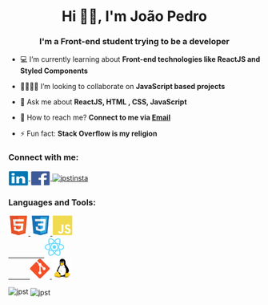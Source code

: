 <h1 align="center">Hi 👋🏻, I'm João Pedro</h1>
<h3 align="center">I'm a Front-end student trying to be a developer</h3>

- 💻 I’m currently learning about **Front-end technologies like ReactJS and Styled Components**

- 🤜🏻🤛🏻 I’m looking to collaborate on **JavaScript based projects**

- 💬 Ask me about **ReactJS, HTML , CSS, JavaScript**

- 📧 How to reach me? **Connect to me via [Email](jpst_2001?hotmail.com)**

- ⚡ Fun fact: **Stack Overflow is my religion**

<p align="left">
<h3 align="left">Connect with me:</h3>
<a href="https://www.linkedin.com/in/jo%C3%A3o-pedro-teixeira-ba893b186/" target="_blank"><img align="center" src="https://raw.githubusercontent.com/devicons/devicon/master/icons/linkedin/linkedin-original.svg" alt="linkedin" height="30" width="40" /> </a>
<a href="https://www.facebook.com/profile.php?id=100003010857756" target="blank"><img align="center" src="https://raw.githubusercontent.com/devicons/devicon/master/icons/facebook/facebook-original.svg" alt="jpstFb" height="30" width="40" /> </a>
<a href="https://www.instagram.com/jpst5/" target="blank"><img align="center" src="https://image.flaticon.com/icons/png/128/1384/1384063.png" alt="jpstinsta" height="30" width="40" /> </a>

<h3 align="left">Languages and Tools:</h3>
<p align="left">  
    <a href="https://www.w3.org/html/" target="_blank"> 
        <code><img src="https://raw.githubusercontent.com/devicons/devicon/master/icons/html5/html5-original.svg" alt="html5" width="40" height="40"/></code> 
    </a>  
    <a href="https://www.w3schools.com/css/" target="_blank"> 
        <code><img src="https://raw.githubusercontent.com/devicons/devicon/master/icons/css3/css3-original.svg" alt="css3" width="40" height="40"/></code>  
    </a> 
    <a href="https://developer.mozilla.org/en-US/docs/Web/JavaScript" target="_blank"> 
        <code><img src="https://raw.githubusercontent.com/devicons/devicon/master/icons/javascript/javascript-plain.svg" alt="javascript" width="40" height="40"/></code>  
    </a>
    <a href="https://reactjs.org/" target="_blank"> 
        <code>
          <img src="https://raw.githubusercontent.com/devicons/devicon/master/icons/react/react-original.svg" alt="react" width="40" height="40"/>
      </code>  
    <a href="https://git-scm.com/" target="_blank"> 
        <code><img src="https://raw.githubusercontent.com/devicons/devicon/master/icons/git/git-original.svg" alt="git" width="40" height="40"/></code>  
    </a> 
    <a href="https://www.linux.org/" target="_blank"> 
        <code><img src="https://raw.githubusercontent.com/devicons/devicon/master/icons/linux/linux-original.svg" alt="linux" width="40" height="40"/></code>  
    </a> 
</p>

<p><img align="left" src="https://github-readme-stats.vercel.app/api/top-langs/?username=JPST-Developer&layout=compact&theme=midnight-purple" alt="jpst" /></p>
<p>&nbsp;<img align="center" src="https://github-readme-stats.vercel.app/api?username=JPST-Developer&show_icons=true&theme=midnight-purple" alt="jpst" /></p>
